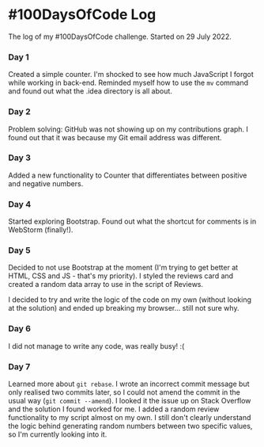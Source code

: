 # #100DaysOfCode Log
The log of my #100DaysOfCode challenge. Started on 29 July 2022.

### Day 1
Created a simple counter. I'm shocked to see how much JavaScript
I forgot while working in back-end. Reminded myself how to use 
the ```mv``` command and found out what the .idea directory is
all about.

### Day 2
Problem solving: GitHub was not showing up on my contributions graph. I found out that it was because my Git email address was different.

### Day 3
Added a new functionality to Counter that differentiates
between positive and negative numbers.

### Day 4
Started exploring Bootstrap. Found out what the shortcut for comments
is in WebStorm (finally!).

### Day 5
Decided to not use Bootstrap at the moment (I'm trying to get better at HTML, CSS and JS - that's my priority). I styled the reviews card and created a random data array to use in the script of Reviews. 

I decided to try and write the logic of the code on my own (without looking at the solution) and ended up breaking my browser... still not sure why.

### Day 6
I did not manage to write any code, was really busy! :(

### Day 7
Learned more about `git rebase`. I wrote an incorrect commit message but only realised two commits later, so I could not amend the commit in the usual way (`git commit --amend`). I looked it the issue up on Stack Overflow and the solution I found worked for me. I added a random review functionality to my script almost on my own. I still don't clearly understand the logic behind generating random numbers between two specific values, so I'm currently looking into it.